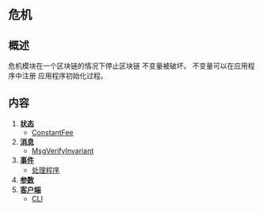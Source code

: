 # `危机`

## 概述

危机模块在一个区块链的情况下停止区块链
不变量被破坏。 不变量可以在应用程序中注册
应用程序初始化过程。

## 内容

1. **[状态](01_state.md)**
     - [ConstantFee](01_state.md#constantfee)
2. **[消息](02_messages.md)**
     - [MsgVerifyInvariant](02_messages.md#msgverifyinvariant)
3. **[事件](03_events.md)**
     - [处理程序](03_events.md#handlers)
4. **[参数](04_params.md)**
5. **[客户端](05_client.md)**
     - [CLI](05_client.md#cli) 